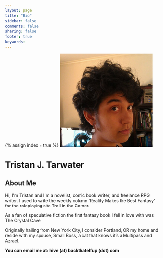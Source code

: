 ```yaml
---
layout: page
title: "Bio"
sidebar: false
comments: false
sharing: false
footer: true
keywords: 
---
```


<div class="row">
  <div class="small-12 large-12">
    {% assign index = true %}
    <img src="/images/tristan-j-tarwater.jpg" alt="Tristan J. Tarwater - author photo" class="left box-shadow biopic">
    <h1>Tristan J. Tarwater</h1>
    <h2 class="subheader">About Me</h2>
    <p>Hi, I'm Tristan and I'm a novelist, comic book writer, and freelance RPG writer. I used to write the weekly column 'Reality Makes the Best Fantasy' for the roleplaying site Troll in the Corner.</p>
    <p>As a fan of speculative fiction the first fantasy book I fell in love with was The Crystal Cave.</p>
    <p>Originally hailing from New York City, I consider Portland, OR my home and reside with my spouse, Small Boss, a cat that knows it’s a Multipass and Azrael.</p>
    <p><strong>You can email me at: hive (at) backthatelfup (dot) com</strong></p>
  </div>
</div>